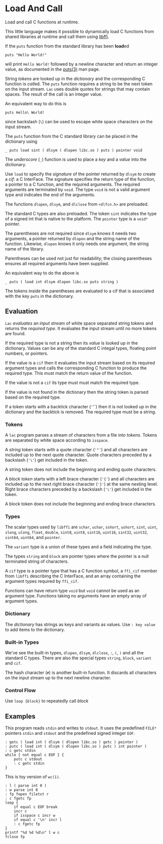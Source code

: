 # Load And Call

Load and call C functions at runtime.

This little language makes it possible to dynamically load C
functions from shared libraries at runtime and call them using
[libffi](https://github.com/libffi/libffi).

If the `puts` function from the standard library has
been **load**ed
```
puts "Hello World!"
```
will print `Hello World!` followed by a newline character
and return an integer value, as documented in
the [puts(3)](http://man7.org/linux/man-pages/man3/puts.3.html)
man page.

String _tokens_ are looked up in the _dictionary_ and the corresponding
C function is *call*ed. The `puts` function requires a string to be the
next token on the input stream.  `Lac` uses double quotes for strings
that may contain spaces. The result of the call is an integer value.

An equivalent way to do this is
```
puts Hello\ World!
```
since backslash (`\`) can be used to escape white space characters on the
input stream.

The `puts` function from the C standard library can be placed
in the dictionary using
```
_ puts load sint ( dlsym ( dlopen libc.so ) puts ) pointer void
```
The _underscore_ (`_`) function is used to place a _key_ and a _value_ into
the dictionary. 

Use `load` to specify the _signature_ of the pointer returned by
`dlsym` to create a _cif_: a C InterFace. The signature specifies
the return type of the function, a pointer to a C function, and the
required arguments. The required arguments are terminated by `void`.
The type `void` is not a valid argument type and indicates the end of
the arguments.

The functions `dlopen`, `dlsym`, and `dlclose` from `<dlfcn.h>` are
preloaded. 

The standard C types are also preloaded. The token `sint` indicates
the type of a signed int that is native to the platform. The `pointer`
type is a `void*` pointer.

The parentheses are not required since `dlsym` knows it needs two
arguments, a pointer returned by `dlopen` and the string name of
the function. Likewise, `dlopen` knows it only needs one argument,
the string name of the library.

Parentheses can be used not just for readability; the closing parentheses
ensures all required arguments have been supplied.

An equivalent way to do the above is
```
_ puts ( load int dlsym dlopen libc.so puts string )
```
The tokens inside the parentheses are evaluated to a cif
that is associated with the key `puts` in the dictionary.

## Evaluation

`Lac` _evaluates_ an _input stream_ of white space
separated string tokens and returns the _required type_. 
It evaluates the input stream until no more tokens are found.

If the required type is not a string then its _value_ is looked up in
the dictionary.  Values can be any of the standard C integal types,
floating point numbers, or pointers.

If the value is a `cif` then it evaluates the input stream based on its
required argument types and calls the corresponding C function to produce
the required type.  This must match the return value of the function.

If the value is not a `cif` its type must must match the required type.

If the value is not found in the dictionary then the string token is
parsed based on the required type.

If a token starts with a backtick character (`'`'`) then it is
not looked up in the dictionary and the backtick is removed.
The required type must be a string.

### Tokens

A `lac` program parses a stream of characters from a file into _tokens_.
Tokens are separated by white space according to `isspace`.

A _string_ token starts with a quote character (`'"'`) and all characters
are included up to the next quote character. Quote characters preceded by
a backslash (`'\'`) get included in the token.

A string token does not include the beginning and ending quote characters.  

A _block token_ starts with a left brace character (`'{'`) and all
characters are included up to the next right brace character (`'}'`) at
the same nesting level.  Right brace characters preceded by a  backslash
(`'\'`) get included in the token.

A block token does not include the beginning and ending brace characters.

### Types

The scalar types used by `libffi` are `schar`, `uchar`, `sshort`, `ushort`,
`sint`, `uint`, `slong`, `ulong`, `float`, `double`, `sint8`, `uint8`,
`sint16`, `uint16`, `sint32`, `uint32`, `sint64`, `uint64`, and
`pointer`.

The `variant` type is a union of these types and a field indicating the type.

The types `string` and `block` are pointer types where the
pointer is a null terminated string of characters.

A `cif` type is a pointer type that has a C function symbol,
a `ffi_cif` member from `libffi` describing the C InterFace,
and an array containing the argument types required by `ffi_cif`.

Functions can have return type `void` but `void` cannot be used as an
argument type.  Functions taking no arguments have an empty array of
argument types.

### Dictionary

The _dictionary_ has strings as keys and variants as values.
Use `: key value` to add items to the dictionary.

### Built-in Types

We've see the built-in types, `dlopen`, `dlsym`, `dlclose`, `:`,
`(`, `)` and all the standard C types. There are also the
special types `string`, `block`, `variant` and `cif`.

The hash character (`#`) is another built-in function. It
discards all characters on the input stream up to the next
newline character.

### Control Flow

Use `loop {block}` to repeatedly call _block_

## Examples

This program reads `stdin` and writes to `stdout`.
It uses the predefined `FILE*` pointers `stdin` and `stdout`
and the predefined signed integer `EOF`.

```
: getc ( load int ( dlsym ( dlopen libc.so ) getc ) pointer )
: putc ( load int ( dlsym ( dlopen libc.so ) putc ) int pointer )
: c getc stdin
while { not equal c EOF } {
	putc c stdout
	: c getc stdin
}
```

This is toy version of `wc(1)`.

```
: l ( parse int 0 )
: w parse int 0
: fp fopen filetxt r
: c fgetc fp
loop {
	if equal c EOF break
	incr c
	if isspace c incr w
	if equal c '\n' incr l
	: c fgetc fp
}
printf "%d %d %d\n" l w c
fclose fp
```
